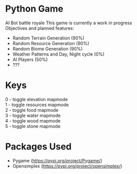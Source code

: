 # Python Game
AI Bot battle royale
This game is currently a work in progress <br />
Objectives and planned features: <br />
- Random Terrain Generation (90%)<br />
- Random Resource Generation (90%) <br />
- Random Biome Generation (90%)<br />
- Weather Patterns and Day, Night cycle (0%)<br />
- AI Players (50%)<br />
- ???

# Keys
0 - toggle elevation mapmode <br />
1 - toggle resources mapmode <br />
2 - toggle food mapmode <br />
3 - toggle water mapmode <br />
4 - toggle wood mapmode <br />
5 - toggle stone mapmode <br />

# Packages Used <br />
- Pygame (https://pypi.org/project/Pygame/) <br />
- Opensimplex (https://pypi.org/project/opensimplex/) <br />
